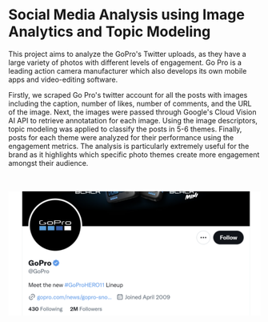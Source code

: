 # Social Media Analysis using Image Analytics and Topic Modeling

This project aims to analyze the GoPro's Twitter uploads, as they have a large variety of photos with different levels of engagement. Go Pro is a leading action camera manufacturer which also develops its own mobile apps and video-editing software. 

Firstly, we scraped Go Pro's twitter account for all the posts with images including the caption, number of likes, number of comments, and the URL of the image. Next, the images were passed through Google's Cloud Vision AI API to retrieve annotatation for each image. Using the image descriptors, topic modeling was applied to classify the posts in 5-6 themes. Finally, posts for each theme were analyzed for their performance using the engagement metrics. The analysis is particularly extremely useful for the brand as it highlights which specific photo themes create more engagement amongst their audience.
<br>
<br>
<br>

<p align="center">
  <img src="https://github.com/codebyvictor/Image-Analytics-on-Twitter/blob/ddbe63b263dcb93726aff882d1cc22e22d3b97a4/gopro.png">
</p>

